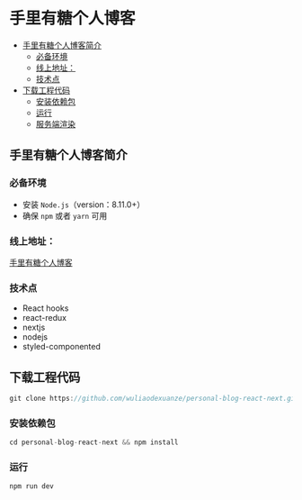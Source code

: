 手里有糖个人博客
=================

* [手里有糖个人博客简介](#%E6%89%8B%E9%87%8C%E6%9C%89%E7%B3%96%E4%B8%AA%E4%BA%BA%E5%8D%9A%E5%AE%A2%E7%AE%80%E4%BB%8B)
  * [必备环境](#%E5%BF%85%E5%A4%87%E7%8E%AF%E5%A2%83)
  * [线上地址：](#%E7%BA%BF%E4%B8%8A%E5%9C%B0%E5%9D%80)
  * [技术点](#%E6%8A%80%E6%9C%AF%E7%82%B9)
* [下载工程代码](#%E4%B8%8B%E8%BD%BD%E5%B7%A5%E7%A8%8B%E4%BB%A3%E7%A0%81)
  * [安装依赖包](#%E5%AE%89%E8%A3%85%E4%BE%9D%E8%B5%96%E5%8C%85)
  * [运行](#%E8%BF%90%E8%A1%8C)
  * [服务端渲染](#%E6%9C%8D%E5%8A%A1%E7%AB%AF%E6%B8%B2%E6%9F%93)


## 手里有糖个人博客简介

### 必备环境

- 安装 `Node.js`（version：8.11.0+）
- 确保 `npm` 或者 `yarn` 可用

### 线上地址：

[手里有糖个人博客](http://wayne.whgjh.top)

### 技术点

- React hooks
- react-redux
- nextjs
- nodejs
- styled-componented



## 下载工程代码

```javascript
git clone https://github.com/wuliaodexuanze/personal-blog-react-next.git
```

### 安装依赖包

``` javascript
cd personal-blog-react-next && npm install
```

### 运行

``` javascript
npm run dev
```

